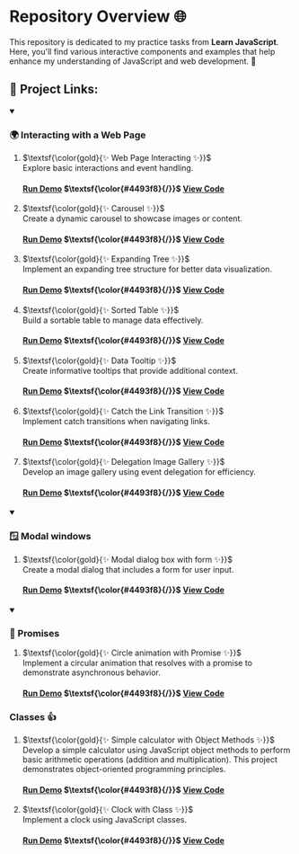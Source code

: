 # Repository Overview 🌐

This repository is dedicated to my practice tasks from **Learn JavaScript**. Here, you'll find various interactive components and examples that help enhance my understanding of JavaScript and web development. 🚀

## 🔗 Project Links:

<details open>
<summary>
   <h3>🌍 Interacting with a Web Page</h3>
</summary>

1. $\textsf{\color{gold}{✨ Web Page Interacting ✨}}$ <br/>
   Explore basic interactions and event handling. <br/>
   #### [Run Demo](https://kaningleb.github.io/Learn-JS/Interacting-with-a-web-page/01-Interacting/) $\textsf{\color{#4493f8}{/}}$ [View Code](https://github.com/KaninGleb/Learn-JS/tree/main/Interacting-with-a-web-page/01-Interacting)
   
3. $\textsf{\color{gold}{✨ Carousel ✨}}$ <br/>
   Create a dynamic carousel to showcase images or content. <br/>
   #### [Run Demo](https://kaningleb.github.io/Learn-JS/Interacting-with-a-web-page/02-Carousel/) $\textsf{\color{#4493f8}{/}}$ [View Code](https://github.com/KaninGleb/Learn-JS/tree/main/Interacting-with-a-web-page/02-Carousel)

3. $\textsf{\color{gold}{✨ Expanding Tree ✨}}$ <br/>
   Implement an expanding tree structure for better data visualization. <br/>
   #### [Run Demo](https://kaningleb.github.io/Learn-JS/Interacting-with-a-web-page/03-Expanding-tree/) $\textsf{\color{#4493f8}{/}}$ [View Code](https://github.com/KaninGleb/Learn-JS/tree/main/Interacting-with-a-web-page/03-Expanding-tree)

4. $\textsf{\color{gold}{✨ Sorted Table ✨}}$ <br/>
   Build a sortable table to manage data effectively. <br/>
   #### [Run Demo](https://kaningleb.github.io/Learn-JS/Interacting-with-a-web-page/04-Sorted-table/) $\textsf{\color{#4493f8}{/}}$ [View Code](https://github.com/KaninGleb/Learn-JS/tree/main/Interacting-with-a-web-page/04-Sorted-table)

5. $\textsf{\color{gold}{✨ Data Tooltip ✨}}$ <br/>
   Create informative tooltips that provide additional context. <br/>
   #### [Run Demo](https://kaningleb.github.io/Learn-JS/Interacting-with-a-web-page/05-Data-tooltip/) $\textsf{\color{#4493f8}{/}}$ [View Code](https://github.com/KaninGleb/Learn-JS/tree/main/Interacting-with-a-web-page/05-Data-tooltip)

6. $\textsf{\color{gold}{✨ Catch the Link Transition ✨}}$ <br/>
   Implement catch transitions when navigating links. <br/>
   #### [Run Demo](https://kaningleb.github.io/Learn-JS/Interacting-with-a-web-page/06-Catch-the-link-transition/) $\textsf{\color{#4493f8}{/}}$ [View Code](https://github.com/KaninGleb/Learn-JS/tree/main/Interacting-with-a-web-page/06-Catch-the-link-transition)

7. $\textsf{\color{gold}{✨ Delegation Image Gallery ✨}}$ <br/>
   Develop an image gallery using event delegation for efficiency. <br/>
   #### [Run Demo](https://kaningleb.github.io/Learn-JS/Interacting-with-a-web-page/07-Delegation-image-gallery/) $\textsf{\color{#4493f8}{/}}$ [View Code](https://github.com/KaninGleb/Learn-JS/tree/main/Interacting-with-a-web-page/07-Delegation-image-gallery)

</details>


<details open>
<summary>
   <h3>🪟 Modal windows </h3>
</summary>

1. $\textsf{\color{gold}{✨ Modal dialog box with form ✨}}$ <br/>
   Create a modal dialog that includes a form for user input. <br/>
   #### [Run Demo](https://kaningleb.github.io/Learn-JS/Modal-windows/01-Modal-dialog-box-with-form/) $\textsf{\color{#4493f8}{/}}$ [View Code](https://github.com/KaninGleb/Learn-JS/tree/main/Modal-windows/01-Modal-dialog-box-with-form)

</details>


<details open>
<summary>
   <h3>🤝 Promises</h3>
</summary>

1. $\textsf{\color{gold}{✨ Circle animation with Promise ✨}}$ <br/>
   Implement a circular animation that resolves with a promise to demonstrate asynchronous behavior. <br/>
   #### [Run Demo](https://kaningleb.github.io/Learn-JS/Promises/01-Circle-Animation-with-Promises/) $\textsf{\color{#4493f8}{/}}$ [View Code](https://github.com/KaninGleb/Learn-JS/tree/main/Promises/01-Circle-Animation-with-Promises)
  
</details>

### Classes 👍
1. $\textsf{\color{gold}{✨ Simple calculator with Object Methods ✨}}$ <br/>
   Develop a simple calculator using JavaScript object methods to perform basic arithmetic operations (addition and multiplication).
   This project demonstrates object-oriented programming principles. <br/>
   #### [Run Demo](https://kaningleb.github.io/Learn-JS/Classes/01-Simple-calculator-using-Object-methods/) $\textsf{\color{#4493f8}{/}}$ [View Code](https://github.com/KaninGleb/Learn-JS/tree/main/Classes/01-Simple-calculator-using-Object-methods)

2. $\textsf{\color{gold}{✨ Clock with Class ✨}}$ <br/>
   Implement a clock using JavaScript classes. <br/>
   #### [Run Demo](https://kaningleb.github.io/Learn-JS/Classes/02-Clock-with-Class/) $\textsf{\color{#4493f8}{/}}$ [View Code](https://github.com/KaninGleb/Learn-JS/tree/main/Classes/02-Clock-with-Class)




